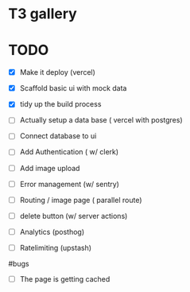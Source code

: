 # T3 gallery

# TODO

- [x] Make it deploy (vercel)
- [x] Scaffold basic ui with mock data
- [x] tidy up the build process
- [ ] Actually setup a data base ( vercel with postgres)
- [ ] Connect database to ui
- [ ] Add Authentication ( w/ clerk)
- [ ] Add image upload 
- [ ] Error management (w/ sentry)
- [ ] Routing / image page ( parallel route)
- [ ] delete button (w/ server actions)
- [ ] Analytics (posthog)
- [ ] Ratelimiting (upstash)



#bugs
- [ ] The page is getting cached 